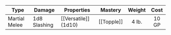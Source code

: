 
| Type          | Damage       | Properties           | Mastery    | Weight | Cost  |
| ------------- | ------------ | -------------------- | ---------- | :----: | :---: |
| Martial Melee | 1d8 Slashing | [[Versatile]] (1d10) | [[Topple]] | 4 lb.  | 10 GP |
